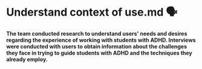 # Understand context of use.md 🗣️

#### The team conducted research to understand users' needs and desires regarding the experience of working with students with ADHD. Interviews were conducted with users to obtain information about the challenges they face in trying to guide students with ADHD and the techniques they already employ.

